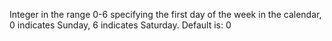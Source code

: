 Integer in the range 0-6 specifying the first day of the
week in the calendar, 0 indicates Sunday, 6 indicates Saturday.
Default is: 0
